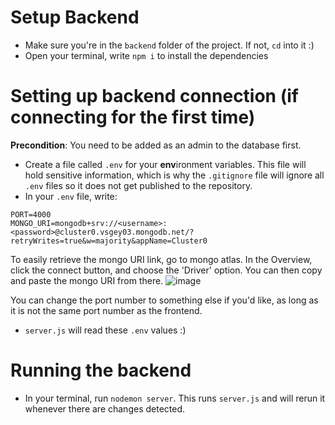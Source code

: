 # Setup Backend
- Make sure you're in the `backend` folder of the project. If not, `cd` into it :)
- Open your terminal, write `npm i` to install the dependencies

# Setting up backend connection (if connecting for the first time)
**Precondition**: You need to be added as an admin to the database first.
- Create a file called `.env` for your **env**ironment variables. This file will hold sensitive information, which is why the `.gitignore` file will ignore all `.env` files so it does not get published to the repository.
- In your `.env` file, write:
```
PORT=4000
MONGO_URI=mongodb+srv://<username>:<password>@cluster0.vsgey03.mongodb.net/?retryWrites=true&w=majority&appName=Cluster0
```
To easily retrieve the mongo URI link, go to mongo atlas. In the Overview, click the connect button, and choose the 'Driver' option. You can then copy and paste the mongo URI from there. ![image](https://github.com/ubc-cpsc455-2024S/project-23_moai/assets/63375678/9713c8c7-7442-468c-a9db-4e5e1ce22982)

You can change the port number to something else if you'd like, as long as it is not the same port number as the frontend.
- `server.js` will read these `.env` values :)

# Running the backend
- In your terminal, run `nodemon server`. This runs `server.js` and will rerun it whenever there are changes detected.
